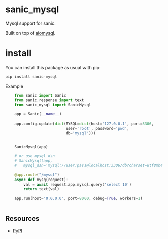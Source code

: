 sanic_mysql
==============
Mysql support for sanic.

Built on top of [aiomysql](https://github.com/aio-libs/aiomysql).

install
==============
You can install this package as usual with pip:

```python
pip install sanic-mysql
```

Example

```python
    from sanic import Sanic
    from sanic.response import text
    from sanic_mysql import SanicMysql 
    
    app = Sanic(__name__)
    
    app.config.update(dict(MYSQL=dict(host='127.0.0.1', port=3306,
                           user='root', password='pwd',
                           db='mysql')))
    

    SanicMysql(app)
  
    # or use mysql dsn
    # SanicMysql(app, 
    #   mysql_dsn='mysql://user:pass@localhost:3306/db?charset=utf8mb4')
      
    @app.route("/mysql")
    async def mysq(request):
        val = await request.app.mysql.query('select 10')
        return text(val)
                           
    app.run(host="0.0.0.0", port=8000, debug=True, workers=1)
                           

```

Resources
---------

- [PyPI](https://pypi.python.org/pypi/sanic-mysql)